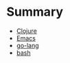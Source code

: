 # Summary
  
* [Clojure](clojure.md)
* [Emacs](emacs.md)
* [go-lang](go.md)
* [bash](bash/README.md)
